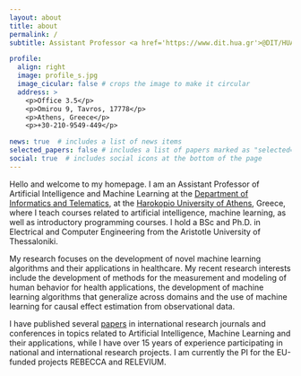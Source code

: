 ```yaml
---
layout: about
title: about
permalink: /
subtitle: Assistant Professor <a href='https://www.dit.hua.gr'>@DIT/HUA</a>

profile:
  align: right
  image: profile_s.jpg
  image_cicular: false # crops the image to make it circular
  address: >
    <p>Office 3.5</p>
    <p>Omirou 9, Tavros, 17778</p>
    <p>Athens, Greece</p>
    <p>+30-210-9549-449</p>

news: true  # includes a list of news items
selected_papers: false # includes a list of papers marked as "selected={true}"
social: true  # includes social icons at the bottom of the page
---
```


Hello and welcome to my homepage. I am an Assistant Professor of Artificial Intelligence and Machine Learning at the [Department of Informatics and Telematics](https://www.dit.hua.gr), at the [Harokopio University of Athens](https://www.hua.gr), Greece, where I teach courses related to artificial intelligence, machine learning, as well as introductory programming courses. I hold a BSc and Ph.D. in Electrical and Computer Engineering from the Aristotle University of Thessaloniki. 

My research focuses on the development of novel machine learning algorithms and their applications in healthcare. My recent research interests include the development of methods for the measurement and modeling of human behavior for health applications, the development of machine learning algorithms that generalize across domains and the use of machine learning for causal effect estimation from observational data. 

I have published several [papers](/publications) in international research journals and conferences in topics related to Artificial Intelligence, Machine Learning and their applications, while I have over 15 years of experience participating in national and international research projects. I am currently the PI for the EU-funded projects REBECCA and RELEVIUM.


<!-- methods that can handle bias, are robust to distribution shifts and to label noise, can be  -->

<!-- improved machine learning algorithms that can handle bias -->

<!-- facilitate their adoption in performance-critical application areas, such as healthcare. Desirable attributes include the ,    make  on machine learning algorithms to address problems in heathcare.  -->
<!--  -->

<!-- His current research is focused on developing innovative machine learning algorithms to address problems in healthcare. He is also interested in developing machine learning algorithms that generalize well under data distribution shifts, on methods for ha bias in the data, as well as on  -->


<!-- improving the generalization and explainabi -->

<!-- He has published over 70 papers in international research journals and conferences in topics related to Artificial Intelligence, Machine Learning and their applications, as well as over 15 years of experience participating in international research projects. He is currently the PI of project REBECCA, aiming at the use of multiple sources of real-world data for improving research on the quality of life of breast cancer patients.  -->


<!-- His recent research interests include the development of methods for the automated measurement and modeling of human behavior with applications in health and energy efficiency, machine learning methods for training with few and/or noisy samples, as well as methods for continual learning in artificial intelligence applications.  -->

<!-- His current research is focused on addressing issues related to the generalization and explainabili the development of novel machine learning algorithms and their application in healthcare. I have published several papers in international scientific journals and conferences -->

<!-- These include algorithms that generalize well under distribution shifts, that are robust to the presence of label noise,  -->

<!-- My current research involves the development of novel machine learning algorithms that generalize well under distribution shifts, are able to continuously learn from non identically distributed data, and   -->

<!-- Write your biography here. Tell the world about yourself. Link to your favorite [subreddit](http://reddit.com). You can put a picture in, too. The code is already in, just name your picture `prof_pic.jpg` and put it in the `img/` folder. -->

<!-- Put your address / P.O. box / other info right below your picture. You can also disable any these elements by editing `profile` property of the YAML header of your `_pages/about.md`. Edit `_bibliography/papers.bib` and Jekyll will render your [publications page](/al-folio/publications/) automatically. -->

<!-- Link to your social media connections, too. This theme is set up to use [Font Awesome icons](http://fortawesome.github.io/Font-Awesome/) and [Academicons](https://jpswalsh.github.io/academicons/), like the ones below. Add your Facebook, Twitter, LinkedIn, Google Scholar, or just disable all of them. -->
